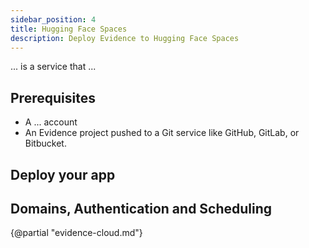 ```yaml
---
sidebar_position: 4
title: Hugging Face Spaces
description: Deploy Evidence to Hugging Face Spaces
---
```


... is a service that ...

## Prerequisites

- A ... account
- An Evidence project pushed to a Git service like GitHub, GitLab, or Bitbucket.

## Deploy your app


## Domains, Authentication and Scheduling

{@partial "evidence-cloud.md"}